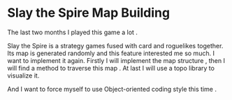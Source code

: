 # Slay the Spire Map Building

The last two months I played this game a lot . 

Slay the Spire is a strategy games fused with card and roguelikes together. Its map is generated randomly and this feature interested me so much. I want to implement it again.  Firstly I will implement the map structure , then I will find a method to traverse this map . At last I will use a topo library to visualize it.

And I want to force myself to use Object-oriented coding style this time .